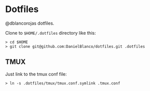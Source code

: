 # Dotfiles
@dblancorojas dotfiles.

Clone to `$HOME/.dotfiles` directory like this:

```
> cd $HOME
> git clone git@github.com:DanielBlanco/dotfiles.git .dotfiles
```

## TMUX
Just link to the tmux conf file:
```
> ln -s .dotfiles/tmux/tmux.conf.symlink .tmux.conf
```
